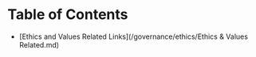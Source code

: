 # Table of Contents

- [Ethics and Values Related Links](/governance/ethics/Ethics & Values Related.md)
